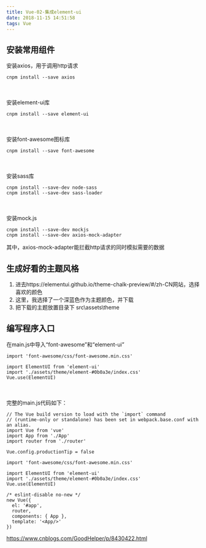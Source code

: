 ```yaml
---
title: Vue-02-集成element-ui
date: 2018-11-15 14:51:58
tags: Vue
---
```


## 安装常用组件

安装axios，用于调用http请求

```
cnpm install --save axios
```
　


 

 

安装element-ui库


```
cnpm install --save element-ui
```
　　

安装font-awesome图标库

```
cnpm install --save font-awesome
```
　　

安装sass库


```
cnpm install --save-dev node-sass
cnpm install --save-dev sass-loader
```
　　

安装mock.js


```
cnpm install --save-dev mockjs
cnpm install --save-dev axios-mock-adapter
```
 

其中，axios-mock-adapter能拦截http请求的同时模拟需要的数据　

## 生成好看的主题风格
 
1. 进去https://elementui.github.io/theme-chalk-preview/#/zh-CN网站，选择喜欢的颜色
1. 这里，我选择了一个深蓝色作为主题颜色，并下载
1. 把下载的主题放置目录下 src\assets\theme

## 编写程序入口

 

在main.js中导入“font-awesome”和“element-ui”



```
import 'font-awesome/css/font-awesome.min.css'
 
import ElementUI from 'element-ui'
import './assets/theme/element-#0b0a3e/index.css'
Vue.use(ElementUI)
```
　

完整的main.js代码如下：

```
// The Vue build version to load with the `import` command
// (runtime-only or standalone) has been set in webpack.base.conf with an alias.
import Vue from 'vue'
import App from './App'
import router from './router'
 
Vue.config.productionTip = false
 
import 'font-awesome/css/font-awesome.min.css'
 
import ElementUI from 'element-ui'
import './assets/theme/element-#0b0a3e/index.css'
Vue.use(ElementUI)
 
/* eslint-disable no-new */
new Vue({
  el: '#app',
  router,
  components: { App },
  template: '<App/>'
})
```

https://www.cnblogs.com/GoodHelper/p/8430422.html